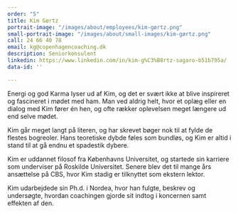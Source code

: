 ```yaml
---
order: "5"
title: Kim Gørtz
portrait-image: "/images/about/employees/kim-gørtz.png"
small-portrait-image: "/images/about/small-images/kim-gørtz.png"
call: 24 66 40 78
email: kg@copenhagencoaching.dk
description: Seniorkonsulent
linkedin: https://www.linkedin.com/in/kim-g%C3%B8rtz-sagaro-b51b795a/
data-id: ''

---
```

Energi og god Karma lyser ud af Kim, og det er svært ikke at blive inspireret og fascineret i mødet med ham. Man ved aldrig helt, hvor et oplæg eller en dialog med Kim fører én hen, og ofte rækker oplevelsen meget længere ud end selve mødet.

Kim går meget langt på literen, og har skrevet bøger nok til at fylde de flestes bogreoler. Hans teoretiske dybde føles som bundløs, og Kim er altid i stand til at gå endnu et spadestik dybere.

Kim er uddannet filosof fra Københavns Universitet, og startede sin karriere som underviser på Roskilde Universitet. Senere blev det til mange års ansættelse på CBS, hvor Kim stadig er tilknyttet som ekstern lektor.

Kim udarbejdede sin Ph.d. i Nordea, hvor han fulgte, beskrev og undersøgte, hvordan coachingen gjorde sit indtog i koncernen samt effekten af den.